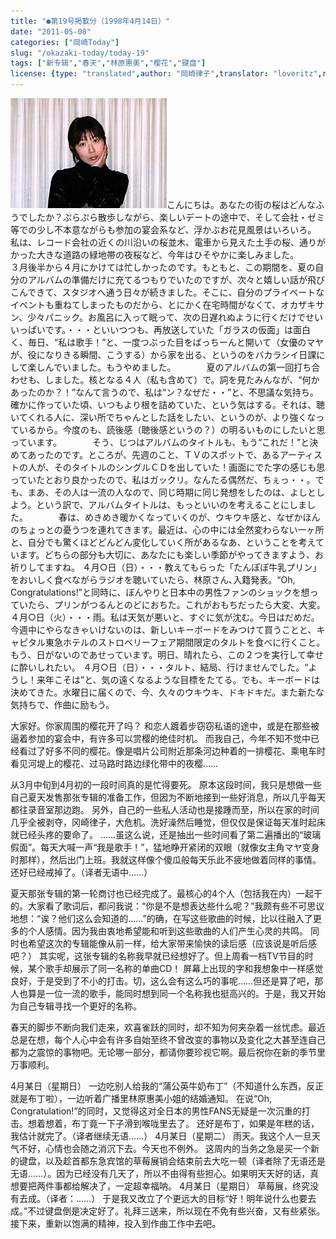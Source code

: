 ```yaml
---
title: "●第19号掲載分（1998年4月14日）"
date: "2011-05-08"
categories: ["岡崎Today"]
slug: "/okazaki-today/today-19"
tags: ["新专辑","春天","林原惠美","樱花","键盘"]
license: {type: "translated",author: "岡崎律子",translator: "loveritz",reproduced-url: "http://www.ne.jp/asahi/okazaki/book/today/today19.html",reproduced-website: "岡崎律子Book"}
---
```


[![curtain2](./images/curtain2.jpg)](./images/curtain2.jpg)こんにちは。あなたの街の桜はどんなふうでしたか？ぷらぷら散歩しながら、楽しいデートの途中で、そして会社・ゼミ等での少し不本意ながらも参加の宴会系など、浮かぶお花見風景はいろいろ。　　　　私は、レコード会社の近くの川沿いの桜並木、電車から見えた土手の桜、通りがかった大きな道路の緑地帯の夜桜など、今年はひそやかに楽しみました。　　　　３月後半から４月にかけては忙しかったのです。もともと、この期間を、夏の自分のアルバムの準備だけに充てるつもりでいたのですが、次々と嬉しい話が飛びこんできて、スタジオへ通う日々が続きました。そこに、自分のプライベートなイベントも重ねてしまったものだから、とにかく在宅時間がなくて、オカザキサン、少々パニック。お風呂に入って眠って、次の日遅れぬように行くだけでせいいっぱいです。・・・といいつつも、再放送していた「ガラスの仮面」は面白く、毎日、“私は歌手！”と、一度つぶった目をばっちーんと開いて（女優のマヤが、役になりきる瞬間、こうする）から家を出る、というのをバカラシイ日課にして楽しんでいました。もうやめました。　　　　夏のアルバムの第一回打ち合わせも、しました。核となる４人（私も含めて）で。詞を見たみんなが、“何かあったのか？！”なんて言うので、私は“ン？なぜだ・・”と、不思議な気持ち。確かに作っていた頃、いつもより根を詰めていた、という気はする。それは、聴いてくれる人に、深い所でちゃんとした話をしたい、というのが、より強くなっているから。今度のも、読後感（聴後感というの？）の明るいものにしたいと思っています。　　　　そう、じつはアルバムのタイトルも、もう“これだ！”と決めてあったのです。ところが、先週のこと、ＴＶのスポットで、あるアーティストの人が、そのタイトルのシングルＣＤを出していた！画面にでた字の感じも思っていたとおり良かったので、私はガックリ。なんたる偶然だ、ちぇっ・・。でも、まあ、その人は一流の人なので、同じ時期に同じ発想をしたのは、よしとしよう。という訳で、アルバムタイトルは、もっといいのを考えることにしました。　　　　春は、めきめき暖かくなっていくのが、ウキウキ感と、なぜかほんのちょっとの憂うつを連れてきます。最近は、心の中には全然変わらない一ヶ所と、自分でも驚くほどどんどん変化していく所があるなあ、ということを考えています。どちらの部分も大切に、あなたにも楽しい季節がやってきますよう、お祈りしてますね。 ４月○日（日）・・・教えてもらった「たんぽぽ牛乳プリン」をおいしく食べながらラジオを聴いていたら、林原さん､入籍発表。“Oh, Congratulations!”と同時に、ぼんやりと日本中の男性ファンのショックを想っていたら、プリンがつるんとのどにおちた。これがおもちだったら大変、大変。 ４月○日（火）・・・雨。私は天気が悪いと、すぐに気が沈む。今日はだめだ。今週中にやらなきゃいけないのは、新しいキーボードをみつけて買うことと、キャピタル東急ホテルのストロベリーフェア期間限定のタルトを食べに行くこと。もう、日がないのであせっています。明日、晴れたら、この２つを実行して幸せに酔いしれたい。 ４月○日（日）・・・タルト、結局、行けませんでした。“ようし！来年こそは”と、気の遠くなるような目標をたてる。でも、キーボードは決めてきた。水曜日に届くので、今、久々のウキウキ、ドキドキだ。また新たな気持ちで、作曲に励もう。  
  
大家好。你家周围的樱花开了吗？ 和恋人踱着步窃窃私语的途中，或是在那些被逼着参加的宴会中，有许多可以赏樱的绝佳时机。 而我自己，今年不知不觉中已经看过了好多不同的樱花。像是唱片公司附近那条河边种着的一排樱花、乘电车时看见河堤上的樱花、过马路时路边绿化带中的夜樱……  
  
从3月中旬到4月初的一段时间真的是忙得要死。 原本这段时间，我只是想做一些自己夏天发售那张专辑的准备工作，但因为不断地接到一些好消息，所以几乎每天都往录音室那边跑。 另外，自己的一些私人活动也是接踵而至，所以在家的时间几乎全被剥夺，冈崎律子，大危机。洗好澡然后睡觉，但仅仅是保证每天准时起床就已经头疼的要命了。 ……虽这么说，还是抽出一些时间看了第二遍播出的“玻璃假面”。每天大喊一声“我是歌手！”，猛地睁开紧闭的双眼（就像女主角マヤ变身时那样），然后出门上班。我就这样像个傻瓜般每天乐此不疲地做着同样的事情。还好已经戒掉了。（译者无语中……）  
  
夏天那张专辑的第一轮商讨也已经完成了。最核心的4个人（包括我在内）一起干的。大家看了歌词后，都问我说：“你是不是想表达些什么呢？”我颇有些不可思议地想：“诶？他们这么会知道的……”的确，在写这些歌曲的时候，比以往融入了更多的个人感情。因为我由衷地希望能和听到这些歌曲的人们产生心灵的共鸣。 同时也希望这次的专辑能像从前一样，给大家带来愉快的读后感（应该说是听后感吧？） 其实呢，这张专辑的名称我早就已经想好了。但上周看一档TV节目的时候，某个歌手却展示了同一名称的单曲CD！ 屏幕上出现的字和我想象中一样感觉良好，于是受到了不小的打击。切，这么会有这么巧的事呢……但还是算了吧，那人也算是一位一流的歌手，能同时想到同一个名称我也挺高兴的。于是，我又开始为自己专辑寻找一个更好的名称。  
  
春天的脚步不断向我们走来，欢喜雀跃的同时，却不知为何夹杂着一丝忧虑。最近总是在想，每个人心中会有许多自始至终不曾改变的事物以及变化之大甚至连自己都为之震惊的事物吧。无论哪一部分，都请你要珍视它啊。最后祝你在新的季节里万事顺利。  
  
4月某日（星期日） 一边吃别人给我的“蒲公英牛奶布丁”（不知道什么东西，反正就是布丁啦），一边听着广播里林原惠美小姐的结婚通知。 在说“Oh, Congratulation!”的同时，又觉得这对全日本的男性FANS无疑是一次沉重的打击。想着想着，布丁竟一下子滑到喉咙里去了。 还好是布丁，如果是年糕的话，我估计就完了。（译者继续无语……） 4月某日（星期二） 雨天。我这个人一旦天气不好，心情也会随之消沉下去。今天也不例外。 这周内的当务之急是买一个新的键盘，以及趁首都东急宾馆的草莓展销会结束前去大吃一顿（译者除了无语还是无语……）。因为已经没有几天了，所以不由得有些担心。如果明天天好的话，真想要把两件事都给解决了，一定超幸福呐。 4月某日（星期日） 草莓展，终究没有去成。（译者：……） 于是我又改立了个更远大的目标“好！明年说什么也要去成。”不过键盘倒是决定好了。礼拜三送来，所以现在不免有些兴奋，又有些紧张。 接下来，重新以饱满的精神，投入到作曲工作中去吧。
